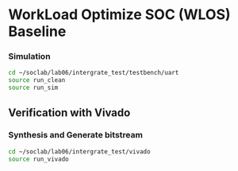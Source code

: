 # WorkLoad Optimize SOC (WLOS) Baseline

### Simulation 
```sh
cd ~/soclab/lab06/intergrate_test/testbench/uart
source run_clean
source run_sim
```

## Verification with Vivado
### Synthesis and Generate bitstream
```sh
cd ~/soclab/lab06/intergrate_test/vivado
source run_vivado
```


